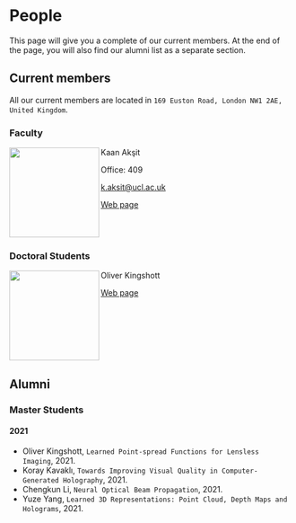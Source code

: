 # People
This page will give you a complete of our current members.
At the end of the page, you will also find our alumni list as a separate section.

## Current members
All our current members are located in `169 Euston Road, London NW1 2AE, United Kingdom`.

### Faculty
<img align="left" src="../people/kaan_aksit.png" width="160" alt/>
Kaan Akşit

Office: 409

[k.aksit@ucl.ac.uk](mailto:k.aksit@ucl.ac.uk)

[Web page](https://kaanaksit.com)
<br clear="left"/>

### Doctoral Students
<img align='left' src="../people/oliver_kingshott.png" width="160" alt/>
Oliver Kingshott

[Web page](http://oliver.kingshott.com/)
<br clear="left"/>

## Alumni

### Master Students

#### 2021
- Oliver Kingshott, `Learned Point-spread Functions for Lensless Imaging`, 2021.
- Koray Kavaklı, `Towards Improving Visual Quality in Computer-Generated Holography`, 2021.
- Chengkun Li, `Neural Optical Beam Propagation`, 2021.
- Yuze Yang, `Learned 3D Representations: Point Cloud, Depth Maps and Holograms`, 2021.
